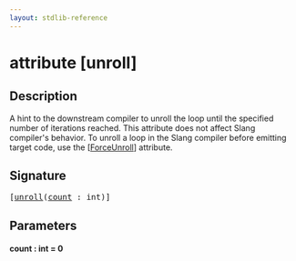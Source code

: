 ```yaml
---
layout: stdlib-reference
---
```


# attribute [unroll]

## Description

A hint to the downstream compiler to unroll the loop until the specified number of iterations reached.
This attribute does not affect Slang compiler's behavior.
To unroll a loop in the Slang compiler before emitting target code, use the <span class='code'>[<a href="../forceunroll-05.html">ForceUnroll</a>]</span> attribute.


## Signature

<pre>
[<a href=".html">unroll</a>(<a href=".html#decl-count" class="code_param">count</a> : <span class="code_keyword">int</span>)]
</pre>

## Parameters

####  <a id="decl-count"></a>count  : int = 0

